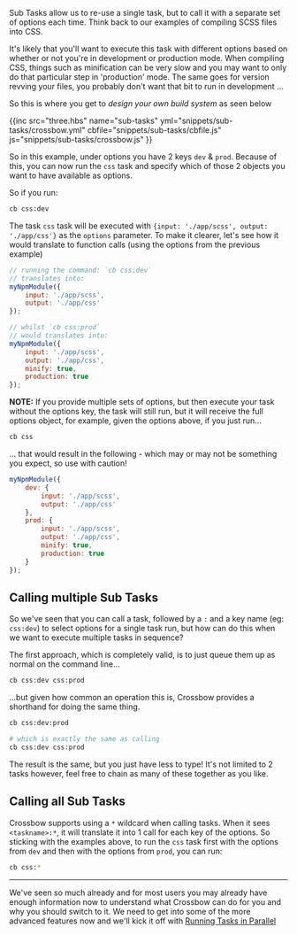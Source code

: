 Sub Tasks allow us to re-use a single task, but to call it with a separate 
set of options each time. Think back to our examples of compiling SCSS
files into CSS. 

It's likely that you'll want to execute this task with different options based 
on whether or not you're in development or production mode. When compiling CSS,
things such as minification can be very slow and you may want to only do that 
particular step in 'production' mode. The same goes for version revving your files,
you probably don't want that bit to run in development ...  

So this is where you get to *design your own build system* as seen below

{{inc 
    src="three.hbs"
    name="sub-tasks"
    yml="snippets/sub-tasks/crossbow.yml"
    cbfile="snippets/sub-tasks/cbfile.js"
    js="snippets/sub-tasks/crossbow.js"
}}

So in this example, under options you have 2 keys `dev` & `prod`. Because of this, you can 
now run the `css` task and specify which of those 2 objects you want to have available as options.
  
So if you run: 

```bash
cb css:dev
```

The task `css` task will be executed with `{input: './app/scss', output: './app/css'}` as the `options` parameter.
To make it clearer, let's see how it would translate to function calls (using the options from the previous example)

```js
// running the command: `cb css:dev`   
// translates into:
myNpmModule({
    input: './app/scss', 
    output: './app/css'
});

// whilst `cb css:prod`
// would translates into:
myNpmModule({
    input: './app/scss', 
    output: './app/css', 
    minify: true, 
    production: true
});
```

**NOTE:**
If you provide multiple sets of options, but then execute your task without the options key, the task
will still run, but it will receive the full options object, for example, given the options above,
if you just run... 

```bash
cb css
``` 
... that would result in the following - which may or may not be something you expect, so use with caution!

```js
myNpmModule({
    dev: {
        input: './app/scss', 
        output: './app/css'
    },
    prod: {
        input: './app/scss', 
        output: './app/css', 
        minify: true, 
        production: true
    }
});
```

## Calling multiple Sub Tasks

So we've seen that you can call a task, followed by a `:` and a key name (eg: `css:dev`) to select options
 for a single task run, but how can do this when we want to execute multiple tasks in sequence?
 
The first approach, which is completely valid, is to just queue them up as normal on the command line...
 
```sh
cb css:dev css:prod
```

...but given how common an operation this is, Crossbow provides a shorthand for doing the same thing. 

```sh
cb css:dev:prod

# which is exactly the same as calling
cb css:dev css:prod
``` 

The result is the same, but you just have less to type! It's not limited to 2 tasks however, feel free to 
chain as many of these together as you like. 

## Calling all Sub Tasks

Crossbow supports using a `*` wildcard when calling tasks. When it sees `<taskname>:*`, it will translate it
into 1 call for each key of the options. So sticking with the examples above, to run the `css` task first 
with the options from `dev` and then with the options from `prod`, you can run:

```bash
cb css:*
```

---

We've seen so much already and for most users you may already have enough information now to understand
what Crossbow can do for you and why you should switch to it. We need to get into some of the more 
advanced features now and we'll kick it off with [Running Tasks in Parallel](/docs/running-tasks-in-parallel)
 